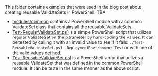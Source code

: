 This folder contains examples that were used in the blog post about creating reusable ValidateSets in PowerShell: TBA
 
 - [modules/common](./modules/common/) contains a PowerShell module with a common ValidateSet class that contains all the reusable ValidateSets.
 - [Test-RegularValidateSet.ps1](./Test-RegularValidateSet.ps1) is a simple PowerShell script that utilizes regular ValidateSet on the parameter by hard-coding the values. It can be tested by calling it with an invalid value to see if it fails: `./Test-ReusableValidateSet.ps1 -DeploymentEnvironment Test` or with one of the valid values defined.
 - [Test-ReusableValidateSet.ps1](./Test-ReusableValidateSet.ps1) is a PowerShell script that utilizes a reusable ValidateSet that was defined in the common PowerShell module. It can be teste in the same manner as the above script.